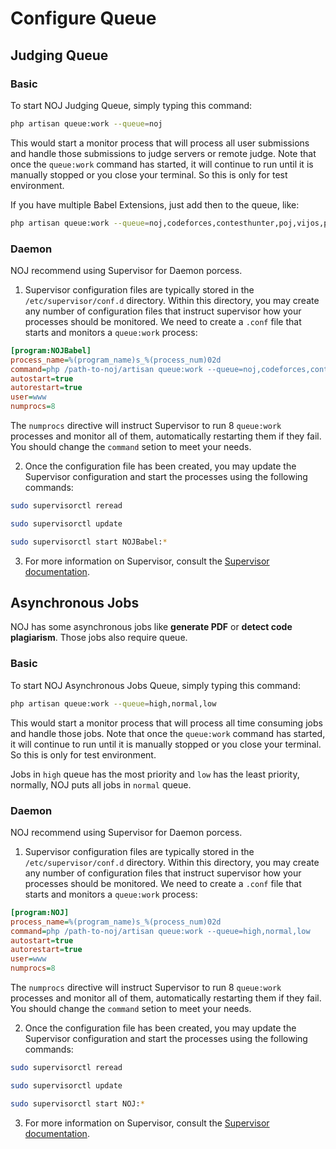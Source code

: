 # Configure Queue

## Judging Queue

### Basic

To start NOJ Judging Queue, simply typing this command:
```bash
php artisan queue:work --queue=noj
```
This would start a monitor process that will process all user submissions and handle those submissions to judge servers or remote judge. Note that once the `queue:work` command has started, it will continue to run until it is manually stopped or you close your terminal. So this is only for test environment.

If you have multiple Babel Extensions, just add then to the queue, like:
```bash
php artisan queue:work --queue=noj,codeforces,contesthunter,poj,vijos,pta,uva,hdu,uvalive
```

### Daemon

NOJ recommend using Supervisor for Daemon porcess.

1. Supervisor configuration files are typically stored in the `/etc/supervisor/conf.d` directory. Within this directory, you may create any number of configuration files that instruct supervisor how your processes should be monitored. We need to create a `.conf` file that starts and monitors a `queue:work` process:

```ini
[program:NOJBabel]
process_name=%(program_name)s_%(process_num)02d
command=php /path-to-noj/artisan queue:work --queue=noj,codeforces,contesthunter,poj,vijos,pta,uva,hdu,uvalive
autostart=true
autorestart=true
user=www
numprocs=8
```

The `numprocs` directive will instruct Supervisor to run 8 `queue:work` processes and monitor all of them, automatically restarting them if they fail. You should change the `command` setion to meet your needs.

2. Once the configuration file has been created, you may update the Supervisor configuration and start the processes using the following commands:

```bash
sudo supervisorctl reread

sudo supervisorctl update

sudo supervisorctl start NOJBabel:*
```

3. For more information on Supervisor, consult the [Supervisor documentation](http://supervisord.org/index.html).

## Asynchronous Jobs

NOJ has some asynchronous jobs like **generate PDF** or **detect code plagiarism**. Those jobs also require queue.

### Basic

To start NOJ Asynchronous Jobs Queue, simply typing this command:
```bash
php artisan queue:work --queue=high,normal,low
```
This would start a monitor process that will process all time consuming jobs and handle those jobs. Note that once the `queue:work` command has started, it will continue to run until it is manually stopped or you close your terminal. So this is only for test environment.

Jobs in `high` queue has the most priority and `low` has the least priority, normally, NOJ puts all jobs in `normal` queue.

### Daemon

NOJ recommend using Supervisor for Daemon porcess.

1. Supervisor configuration files are typically stored in the `/etc/supervisor/conf.d` directory. Within this directory, you may create any number of configuration files that instruct supervisor how your processes should be monitored. We need to create a `.conf` file that starts and monitors a `queue:work` process:

```ini
[program:NOJ]
process_name=%(program_name)s_%(process_num)02d
command=php /path-to-noj/artisan queue:work --queue=high,normal,low
autostart=true
autorestart=true
user=www
numprocs=8
```

The `numprocs` directive will instruct Supervisor to run 8 `queue:work` processes and monitor all of them, automatically restarting them if they fail. You should change the `command` setion to meet your needs.

2. Once the configuration file has been created, you may update the Supervisor configuration and start the processes using the following commands:

```bash
sudo supervisorctl reread

sudo supervisorctl update

sudo supervisorctl start NOJ:*
```

3. For more information on Supervisor, consult the [Supervisor documentation](http://supervisord.org/index.html).
